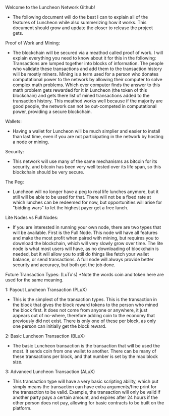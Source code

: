Welcome to the Luncheon Network Github!
- The following document will do the best I can to explain all of the features of Luncheon while also summerizing how it works. This document should grow and update the closer to release the project gets.

Proof of Work and Mining:
- The blockchain will be secured via a meathod called proof of work. I will explain everything you need to know about it for this in the following: Transactions are lumped together into blocks of information. The people who validate these transactions and add them to the transaction history will be mostly miners. Mining is a term used for a person who donates computational power to the network by allowing their computer to solve complex math problems. Which ever computer finds the answer to this math problem gets rewarded for it in Luncheon (the token of this blockchain) and gets there list of mined transactions added to the transaction history. This meathod works well because if the majority are good people, the network can not be out-competed in computational power, providing a secure blockchain.

Wallets:
- Having a wallet for Luncheon will be much simplier and easier to install than last time, even if you are not participating in the network by hosting a node or mining.

Security:
- This network will use many of the same mechanisms as bitcoin for its security, and bitcoin has been very well tested over its life span, so this blockchain should be very secure.

The Peg:
- Luncheon will no longer have a peg to real life lunches anymore, but it still will be able to be used for that. There will not be a fixed rate at which lunches can be redeemed for now, but opportunities will arise for "bidding wars" to let the highest payer get a free lunch.

Lite Nodes vs Full Nodes:
- If you are interested in running your own node, there are two types that will be available. First is the Full Node. This node will have all features and make the most profit when paired with mining, but requires you to download the blockchain, which will very slowly grow over time. The lite node is what most users will have, as no downloading of blockchain is needed, but it will allow you to still do things like fetch your wallet balance, or send transactions. A full node will always provide better security and accuracy, but both get the job done.

Future Transaction Types: (LuTx's)
*Note the words coin and token here are used for the same meaning.

1: Payout Luncheon Transaction (PLuX)
- This is the simplest of the transaction types. This is the transaction in the block that gives the block reward tokens to the person who mined the block first. It does not come from anyone or anywhere, it just appears out of no-where, therefore adding coin to the economy that previously did not exist. There is only one of these per block, as only one person can initially get the block reward.

2: Basic Luncheon Transaction (BLuX)
- The basic Luncheon transaction is the transaction that will be used the most. It sends coin from one wallet to another. There can be many of these transactions per block, and that number is set by the max block size.

3: Advanced Luncheon Transaction (ALuX)
- This transaction type will have a very basic scripting ability, which put simply means the transaction can have extra arguments/fine print for the transaction to be valid. Example, the transaction will only be valid if another party pays a certain amount, and expires after 24 hours if the other person does not pay, allowing for basic contracts to be built on the platform. 
